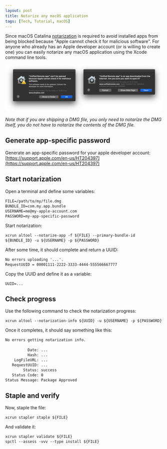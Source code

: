 ```yaml
---
layout: post
title: Notarize any macOS application
tags: [Tech, Tutorial, macOS]
---
```


Since macOS Catalina [notarization](https://developer.apple.com/documentation/xcode/notarizing_macos_software_before_distribution) is required to avoid installed apps from being blocked because "Apple cannot check it for malicious software". For anyone who already has an Apple developer account (or is willing to create one) you can easily notarize any macOS application using the Xcode command line tools.

![](/assets/img/notarize/notarization.png)

*Note that if you are shipping a DMG file, you only need to notarize the DMG itself, you do not have to notarize the contents of the DMG file.*

## Generate app-specific password
Generate an app-specific password for your apple developer account:
[https://support.apple.com/en-us/HT204397](https://support.apple.com/en-us/HT204397)

## Start notarization
Open a terminal and define some variables:

```
FILE=/path/to/my/file.dmg
BUNDLE_ID=com.my.app.bundle
USERNAME=me@my-apple-account.com
PASSWORD=my-app-specific-password
```

Start notarization:

```
xcrun altool --notarize-app -f ${FILE} --primary-bundle-id ${BUNDLE_ID} -u ${USERNAME} -p ${PASSWORD}
```

After some time, it should complete and return a UUID:

```
No errors uploading '...'.
RequestUUID = 00001111-2222-3333-4444-555566667777
```

Copy the UUID and define it as a variable:

```
UUID=...
```

## Check progress
Use the following command to check the notarization progress:

```
xcrun altool --notarization-info ${UUID} -u ${USERNAME} -p ${PASSWORD}
```

Once it completes, it should say something like this:

```
No errors getting notarization info.

          Date: ...
          Hash: ...
    LogFileURL: ...
   RequestUUID: ...
        Status: success
   Status Code: 0
Status Message: Package Approved
```

## Staple and verify
Now, staple the file:

```
xcrun stapler staple ${FILE}
```

And validate it:

```
xcrun stapler validate ${FILE}
spctl --assess -vvv --type install ${FILE}
```
